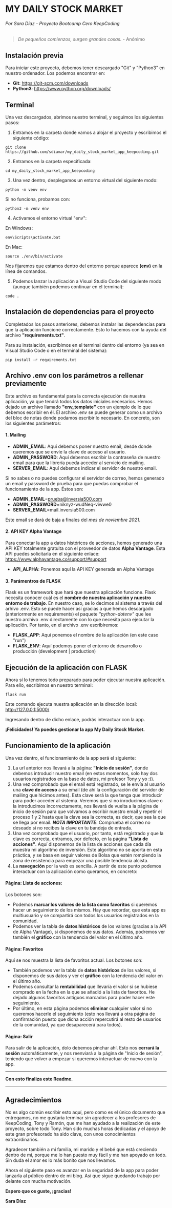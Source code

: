 # MY DAILY STOCK MARKET
###### Por Sara Díaz - Proyecto Bootcamp Cero KeepCoding

> _De pequeños comienzos, surgen grandes cosas._ - Anónimo

## Instalación previa

Para iniciar este proyecto, debemos tener descargado "Git" y "Python3" en nuestro ordenador. Los podemos encontrar en:
- __Git__: https://git-scm.com/downloads
- __Python3__: https://www.python.org/downloads/

## Terminal

Una vez descargados, abrimos nuestro terminal, y seguimos los siguientes pasos:

1. Entramos en la carpeta donde vamos a alojar el proyecto y escribimos el siguiente código: 

`git clone https://github.com/sdiamar/my_daily_stock_market_app_keepcoding.git`

2. Entramos en la carpeta especificada:

`cd my_daily_stock_market_app_keepcoding`

3. Una vez dentro, desplegamos un entorno virtual del siguiente modo: 

`python -m venv env`

Si no funciona, probamos con:

`python3 -m venv env`

4. Activamos el entorno virtual "env":

En Windows: 

`env\Scripts\activate.bat`

En Mac: 

`source ./env/bin/activate`

Nos fijaremos que estamos dentro del entorno porque aparece __(env)__ en la línea de comandos.

5. Podemos lanzar la aplicación a Visual Studio Code del siguiente modo (aunque también podemos continuar en el terminal): 

`code .` 

## Instalación de dependencias para el proyecto

Completados los pasos anteriores, debemos instalar las dependencias para que la aplicación funcione correctamente.
Esto lo hacemos con la ayuda del archivo __"requirements.txt"__.

Para su instalación, escribimos en el terminal dentro del entorno (ya sea en Visual Studio Code o en el terminal del sistema): 

`pip install -r requirements.txt`

## Archivo .env con los parámetros a rellenar previamente

Este archivo es fundamental para la correcta ejecución de nuestra aplicación, ya que tendrá todos los datos iniciales necesarios. Hemos dejado un archivo llamado __"env_template"__ con un ejemplo de lo que debemos escribir en él. El archivo .env se puede generar como un archivo del bloc de notas donde podamos escribir lo necesario. En concreto, son los siguientes parámetros:

#### 1. Mailing

- __ADMIN_EMAIL__: Aquí debemos poner nuestro email, desde donde queremos que se envíe la clave de acceso al usuario.
- __ADMIN_PASSWORD__: Aquí debemos escribir la contraseña de nuestro email para que la librería pueda acceder al servicio de mailing.
- __SERVER_EMAIL__: Aquí debemos indicar el servidor de nuestro email.

Si no sabes o no puedes configurar el servidor de correo, hemos generado un email y password de prueba para que puedas comprobar el funcionamiento de la app. Éstos son:
- __ADMIN_EMAIL__=prueba@inversia500.com
- __ADMIN_PASSWORD__=niknyz-wudNeq-viwwe0
- __SERVER_EMAIL__=mail.inversia500.com

Este email se dará de baja a finales del _mes de noviembre 2021_.

#### 2. API KEY Alpha Vantage
Para conectar la app a datos históricos de acciones, hemos generado una API KEY totalmente gratuita con el proveedor de datos __Alpha Vantage__. Esta API puedes solicitarla en el siguiente enlace:
https://www.alphavantage.co/support/#support

- __API_ALPHA__: Ponemos aquí la API KEY generada en Alpha Vantage

#### 3. Parámentros de FLASK

Flask es un framework que hará que nuestra aplicación funcione. Flask necesita conocer cuál es el __nombre de nuestra aplicación y nuestro entorno de trabajo__. En nuestro caso, se lo decimos al sistema a través del arhivo .env. Esto se puede hacer así gracias a que hemos descargado (anteriormente en requirements) el paquete _"python-dotenv"_ que lee nuestro archivo .env directamente con lo que necesita para ejecutar la aplicación.
Por tanto, en el archivo .env escribiremos:

- __FLASK_APP__: Aquí ponemos el nombre de la aplicación (en este caso "run")
- __FLASK_ENV__: Aquí podemos poner el entorno de desarrollo o producción (development | production)

## Ejecución de la aplicación con FLASK

Ahora sí lo tenemos todo preparado para poder ejecutar nuestra aplicación. 
Para ello, escribimos en nuestro terminal: 

`flask run`

Este comando ejecuta nuestra aplicación en la dirección local: 
http://127.0.0.1:5000/

Ingresando dentro de dicho enlace, podrás interactuar con la app.

__¡Felicidades! Ya puedes gestionar la app My Daily Stock Market.__

## Funcionamiento de la aplicación

Una vez dentro, el funcionamiento de la app será el siguiente:

1. La url anterior nos llevará a la página: __"Inicio de sesión"__, donde debemos introducir nuestro email (en estos momentos, solo hay dos usuarios registrados en la base de datos, mi profesor Tony y yo :)).
2. Una vez comprobado que el email está registrado, se le envía al usuario una __clave de acceso__ a su email (de ahí la configuración del servidor de mailing que hicimos antes). Esta clave será la que tenga que introducir para poder acceder al sistema. Veremos que si no inroducimos clave o la introducimos incorrectamente, nos llevará de vuelta a la página de inicio de sesión para que volvamos a escribir nuestro email y repetir el proceso 1 y 2 hasta que la clave sea la correcta, es decir, que sea la que se llega por email.
***NOTA IMPORTANTE***: Comprueba el correo no deseado si no recibes la clave en tu bandeja de entrada.
3. Una vez comprobado que el usuario, por tanto, está registrado y que la clave es correcta, entramos, por defecto, en la página __"Lista de acciones"__. Aquí disponemos de la lista de acciones que cada día muestra mi algoritmo de inversión. Este algoritmo no se aporta en esta práctica, y se basa en seguir valores de Bolsa que estén rompiendo la zona de resistencia para empezar una posible tendencia alcista.
4. La __navegación__ por la web es sencilla. A partir de este punto podemos interactuar con la aplicación como queramos, en concreto:
#### Página: Lista de acciones:
Los botones son:
- Podemos __marcar los valores de la lista como favoritos__ si queremos hacer un seguimiento de los mismos. Hay que recordar, que esta app es multiusuario y se compartirá con todos los usuarios registrados en la comunidad.
- Podemos ver la tabla de __datos históricos__ de los valores (gracias a la API de Alpha Vantage), si disponemos de sus datos. Además, podremos ver también el __gráfico__ con la tendencia del valor en el último año.

#### Página: Favoritos
Aquí se nos muestra la lista de favoritos actual. Los botones son:
- También podemos ver la tabla de __datos históricos__ de los valores, si disponemos de sus datos y ver el __gráfico__ con la tendencia del valor en el último año.
- Podemos consultar la __rentabilidad__ que llevaría el valor si se hubiese comprado en la fecha en la que se añadió a la lista de favoritos. He dejado algunos favoritos antiguos marcados para poder hacer este seguimiento.
- Por último, en esta página podemos __eliminar__ cualquier valor si no queremos hacerle el seguimiento (esto nos llevará a otra página de confirmación puesto que dicha acción repercutirá al resto de usuarios de la comunidad, ya que desaparecerá para todos).

#### Página: Salir
Para salir de la aplicación, dolo debemos pinchar ahí. Esto nos __cerrará la sesión__ automáticamente, y nos reenviará a la página de "Inicio de sesión", teniendo que volver a empezar si queremos interactuar de nuevo con la app.

---
__Con esto finaliza este Readme.__

---
## Agradecimientos
No es algo común escribir esto aquí, pero como es el único documento que entregamos, no me gustaría terminar sin agradecer a los profesores de KeepCoding, Tony y Ramón, que me han ayudado a la realización de este proyecto, sobre todo Tony. Han sido muchas horas dedicadas y el apoyo de este gran profesorado ha sido clave, con unos conocimientos extraordinarios.

Agradecer también a mi familia, mi marido y el bebé que está creciendo dentro de mi, porque me lo han puesto muy fácil y me han apoyado en todo. Sin duda el amor es lo más bonito que nos llevamos.

Ahora el siguiente paso es avanzar en la seguridad de la app para poder lanzarla al público dentro de mi blog. Así que sigue quedando trabajo por delante con mucha motivación.

__Espero que os guste, ¡gracias!__

__Sara Díaz__

